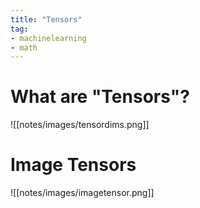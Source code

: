 ```yaml
---
title: "Tensors"
tag:
- machinelearning
- math
---
```


# What are "Tensors"?
![[notes/images/tensordims.png]]
# Image Tensors
![[notes/images/imagetensor.png]]